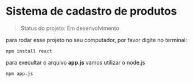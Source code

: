 # Sistema de cadastro de produtos

> Status do projeto: Em desenvolvimento

para rodar esse projeto no seu computador, por favor digite no terminal:

```
npm install react
```

para execultar o arquivo **app.js** vamos utilizar o node.js

```
npm app.js
```
